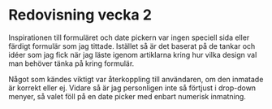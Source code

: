 # Redovisning vecka 2

Inspirationen till formuläret och date pickern var ingen speciell sida eller
färdigt formulär som jag tittade. Istället så är det baserat på de tankar och
idéer som jag fick när jag läste igenom artiklarna kring hur vilka design val
man behöver tänka på kring formulär.

Något som kändes viktigt var återkoppling till användaren, om den inmatade är
korrekt eller ej. Vidare så är jag personligen inte så förtjust i drop-down
menyer, så valet föll på en date picker med enbart numerisk inmatning.

